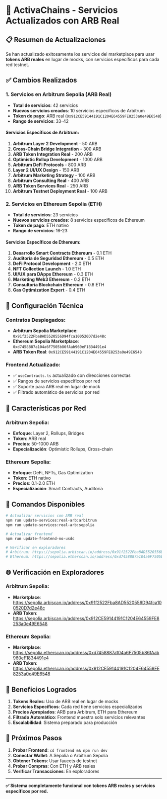 # 🚀 ActivaChains - Servicios Actualizados con ARB Real

## 📋 Resumen de Actualizaciones

Se han actualizado exitosamente los servicios del marketplace para usar **tokens ARB reales** en lugar de mocks, con servicios específicos para cada red testnet.

## ✅ Cambios Realizados

### 1. **Servicios en Arbitrum Sepolia (ARB Real)**
- **Total de servicios**: 42 servicios
- **Nuevos servicios creados**: 10 servicios específicos de Arbitrum
- **Token de pago**: ARB real (`0x912CE59144191C1204E64559FE8253a0e49E6548`)
- **Rango de servicios**: 33-42

#### Servicios Específicos de Arbitrum:
1. **Arbitrum Layer 2 Development** - 50 ARB
2. **Cross-Chain Bridge Integration** - 300 ARB
3. **ARB Token Integration Real** - 200 ARB
4. **Optimistic Rollup Development** - 1000 ARB
5. **Arbitrum DeFi Protocols** - 800 ARB
6. **Layer 2 UI/UX Design** - 150 ARB
7. **Arbitrum Marketing Strategy** - 100 ARB
8. **Arbitrum Consulting Real** - 400 ARB
9. **ARB Token Services Real** - 250 ARB
10. **Arbitrum Testnet Deployment Real** - 100 ARB

### 2. **Servicios en Ethereum Sepolia (ETH)**
- **Total de servicios**: 23 servicios
- **Nuevos servicios creados**: 8 servicios específicos de Ethereum
- **Token de pago**: ETH nativo
- **Rango de servicios**: 16-23

#### Servicios Específicos de Ethereum:
1. **Desarrollo Smart Contracts Ethereum** - 0.1 ETH
2. **Auditoría de Seguridad Ethereum** - 0.5 ETH
3. **DeFi Protocol Development** - 2.0 ETH
4. **NFT Collection Launch** - 1.0 ETH
5. **UI/UX para DApps Ethereum** - 0.3 ETH
6. **Marketing Web3 Ethereum** - 0.2 ETH
7. **Consultoría Blockchain Ethereum** - 0.8 ETH
8. **Gas Optimization Expert** - 0.4 ETH

## 🔧 Configuración Técnica

### Contratos Desplegados:
- **Arbitrum Sepolia Marketplace**: `0x91f2522Fba8AD5520556D94fca100520D7d2e48c`
- **Ethereum Sepolia Marketplace**: `0xd7458887a104a6F7505b86fAab960eF1834491e4`
- **ARB Token Real**: `0x912CE59144191C1204E64559FE8253a0e49E6548`

### Frontend Actualizado:
- ✅ `useContracts.ts` actualizado con direcciones correctas
- ✅ Rangos de servicios específicos por red
- ✅ Soporte para ARB real en lugar de mock
- ✅ Filtrado automático de servicios por red

## 🎯 Características por Red

### Arbitrum Sepolia:
- **Enfoque**: Layer 2, Rollups, Bridges
- **Token**: ARB real
- **Precios**: 50-1000 ARB
- **Especialización**: Optimistic Rollups, Cross-chain

### Ethereum Sepolia:
- **Enfoque**: DeFi, NFTs, Gas Optimization
- **Token**: ETH nativo
- **Precios**: 0.1-2.0 ETH
- **Especialización**: Smart Contracts, Auditoría

## 🚀 Comandos Disponibles

```bash
# Actualizar servicios con ARB real
npm run update-services:real-arb:arbitrum
npm run update-services:real-arb:sepolia

# Actualizar frontend
npm run update-frontend-no-usdc

# Verificar en exploradores
# Arbitrum: https://sepolia.arbiscan.io/address/0x91f2522Fba8AD5520556D94fca100520D7d2e48c
# Ethereum: https://sepolia.etherscan.io/address/0xd7458887a104a6F7505b86fAab960eF1834491e4
```

## 🌐 Verificación en Exploradores

### Arbitrum Sepolia:
- **Marketplace**: https://sepolia.arbiscan.io/address/0x91f2522Fba8AD5520556D94fca100520D7d2e48c
- **ARB Token**: https://sepolia.arbiscan.io/address/0x912CE59144191C1204E64559FE8253a0e49E6548

### Ethereum Sepolia:
- **Marketplace**: https://sepolia.etherscan.io/address/0xd7458887a104a6F7505b86fAab960eF1834491e4
- **ARB Token**: https://sepolia.etherscan.io/address/0x912CE59144191C1204E64559FE8253a0e49E6548

## 🎉 Beneficios Logrados

1. **Tokens Reales**: Uso de ARB real en lugar de mocks
2. **Servicios Específicos**: Cada red tiene servicios especializados
3. **Precios Apropiados**: ARB para Arbitrum, ETH para Ethereum
4. **Filtrado Automático**: Frontend muestra solo servicios relevantes
5. **Escalabilidad**: Sistema preparado para producción

## 🚀 Próximos Pasos

1. **Probar Frontend**: `cd frontend && npm run dev`
2. **Conectar Wallet**: A Sepolia o Arbitrum Sepolia
3. **Obtener Tokens**: Usar faucets de testnet
4. **Probar Compras**: Con ETH y ARB reales
5. **Verificar Transacciones**: En exploradores

---

**✅ Sistema completamente funcional con tokens ARB reales y servicios específicos por red.**
